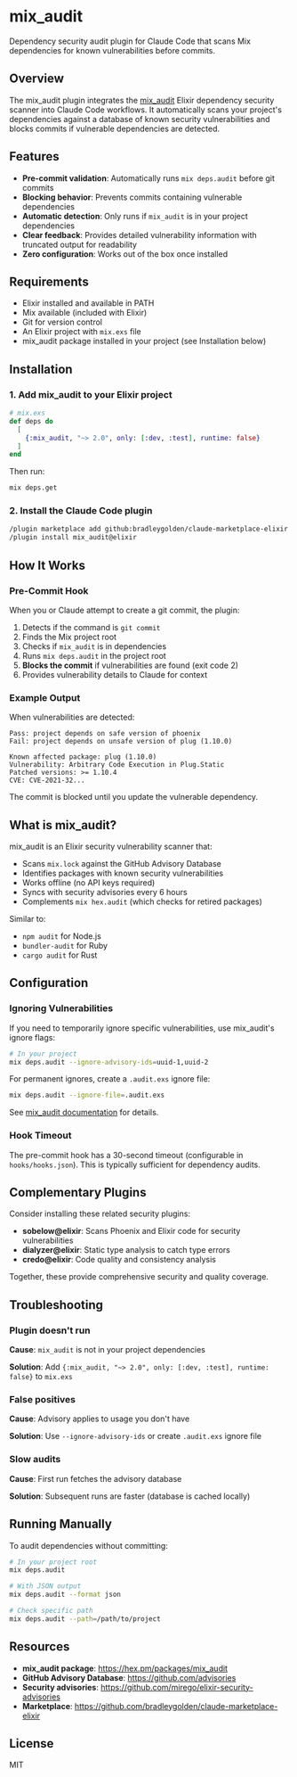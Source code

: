 # mix_audit

Dependency security audit plugin for Claude Code that scans Mix dependencies for known vulnerabilities before commits.

## Overview

The mix_audit plugin integrates the [mix_audit](https://hex.pm/packages/mix_audit) Elixir dependency security scanner into Claude Code workflows. It automatically scans your project's dependencies against a database of known security vulnerabilities and blocks commits if vulnerable dependencies are detected.

## Features

- **Pre-commit validation**: Automatically runs `mix deps.audit` before git commits
- **Blocking behavior**: Prevents commits containing vulnerable dependencies
- **Automatic detection**: Only runs if `mix_audit` is in your project dependencies
- **Clear feedback**: Provides detailed vulnerability information with truncated output for readability
- **Zero configuration**: Works out of the box once installed

## Requirements

- Elixir installed and available in PATH
- Mix available (included with Elixir)
- Git for version control
- An Elixir project with `mix.exs` file
- mix_audit package installed in your project (see Installation below)

## Installation

### 1. Add mix_audit to your Elixir project

```elixir
# mix.exs
def deps do
  [
    {:mix_audit, "~> 2.0", only: [:dev, :test], runtime: false}
  ]
end
```

Then run:
```bash
mix deps.get
```

### 2. Install the Claude Code plugin

```bash
/plugin marketplace add github:bradleygolden/claude-marketplace-elixir
/plugin install mix_audit@elixir
```

## How It Works

### Pre-Commit Hook

When you or Claude attempt to create a git commit, the plugin:

1. Detects if the command is `git commit`
2. Finds the Mix project root
3. Checks if `mix_audit` is in dependencies
4. Runs `mix deps.audit` in the project root
5. **Blocks the commit** if vulnerabilities are found (exit code 2)
6. Provides vulnerability details to Claude for context

### Example Output

When vulnerabilities are detected:

```
Pass: project depends on safe version of phoenix
Fail: project depends on unsafe version of plug (1.10.0)

Known affected package: plug (1.10.0)
Vulnerability: Arbitrary Code Execution in Plug.Static
Patched versions: >= 1.10.4
CVE: CVE-2021-32...
```

The commit is blocked until you update the vulnerable dependency.

## What is mix_audit?

mix_audit is an Elixir security vulnerability scanner that:

- Scans `mix.lock` against the GitHub Advisory Database
- Identifies packages with known security vulnerabilities
- Works offline (no API keys required)
- Syncs with security advisories every 6 hours
- Complements `mix hex.audit` (which checks for retired packages)

Similar to:
- `npm audit` for Node.js
- `bundler-audit` for Ruby
- `cargo audit` for Rust

## Configuration

### Ignoring Vulnerabilities

If you need to temporarily ignore specific vulnerabilities, use mix_audit's ignore flags:

```bash
# In your project
mix deps.audit --ignore-advisory-ids=uuid-1,uuid-2
```

For permanent ignores, create a `.audit.exs` ignore file:

```bash
mix deps.audit --ignore-file=.audit.exs
```

See [mix_audit documentation](https://hexdocs.pm/mix_audit/) for details.

### Hook Timeout

The pre-commit hook has a 30-second timeout (configurable in `hooks/hooks.json`). This is typically sufficient for dependency audits.

## Complementary Plugins

Consider installing these related security plugins:

- **sobelow@elixir**: Scans Phoenix and Elixir code for security vulnerabilities
- **dialyzer@elixir**: Static type analysis to catch type errors
- **credo@elixir**: Code quality and consistency analysis

Together, these provide comprehensive security and quality coverage.

## Troubleshooting

### Plugin doesn't run

**Cause**: `mix_audit` is not in your project dependencies

**Solution**: Add `{:mix_audit, "~> 2.0", only: [:dev, :test], runtime: false}` to `mix.exs`

### False positives

**Cause**: Advisory applies to usage you don't have

**Solution**: Use `--ignore-advisory-ids` or create `.audit.exs` ignore file

### Slow audits

**Cause**: First run fetches the advisory database

**Solution**: Subsequent runs are faster (database is cached locally)

## Running Manually

To audit dependencies without committing:

```bash
# In your project root
mix deps.audit

# With JSON output
mix deps.audit --format json

# Check specific path
mix deps.audit --path=/path/to/project
```

## Resources

- **mix_audit package**: https://hex.pm/packages/mix_audit
- **GitHub Advisory Database**: https://github.com/advisories
- **Security advisories**: https://github.com/mirego/elixir-security-advisories
- **Marketplace**: https://github.com/bradleygolden/claude-marketplace-elixir

## License

MIT
